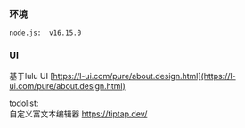 ### 环境
```
node.js:  v16.15.0
```

### UI
基于lulu UI  [https://l-ui.com/pure/about.design.html](https://l-ui.com/pure/about.design.html)



todolist:   
自定义富文本编辑器  https://tiptap.dev/





